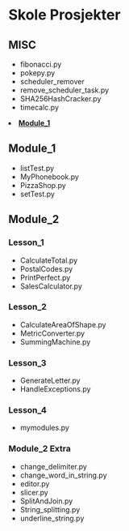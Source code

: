 # Skole Prosjekter 

## MISC
  * fibonacci.py
  * pokepy.py
  * scheduler_remover
  * remove_scheduler_task.py
  * SHA256HashCracker.py
  * timecalc.py
<li><a href="https://github.com/0xStian/skole_prosjekter/tree/main/Module_1"><b>Module_1</b></a></li>

## Module_1
  * listTest.py
  * MyPhonebook.py
  * PizzaShop.py
  * setTest.py

## Module_2
### Lesson_1
  * CalculateTotal.py
  * PostalCodes.py
  * PrintPerfect.py
  * SalesCalculator.py
### Lesson_2
  * CalculateAreaOfShape.py
  * MetricConverter.py
  * SummingMachine.py
### Lesson_3
  * GenerateLetter.py
  * HandleExceptions.py
### Lesson_4
  * mymodules.py
### Module_2 Extra
  * change_delimiter.py
  * change_word_in_string.py
  * editor.py
  * slicer.py
  * SplitAndJoin.py
  * String_splitting.py
  * underline_string.py

